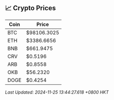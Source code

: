 ## 📈 Crypto Prices

| Coin | Price |
| ---- | ----- |
| BTC | $98106.3025 |
| ETH | $3386.6656 |
| BNB | $661.9475 |
| CRV | $0.5196 |
| ARB | $0.8558 |
| OKB | $56.2320 |
| DOGE | $0.4254 |

_Last Updated: 2024-11-25 13:44:27.618 +0800 HKT_
